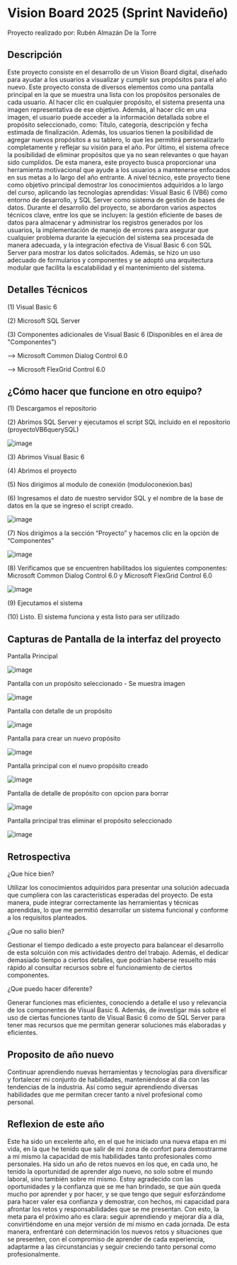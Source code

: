 # Vision Board 2025 (Sprint Navideño)
Proyecto realizado por: Rubén Almazán De la Torre

## Descripción
Este proyecto consiste en el desarrollo de un Vision Board digital, diseñado para ayudar a los usuarios a visualizar y cumplir sus propósitos para el año nuevo. 
Este proyecto consta de diversos elementos como una pantalla principal en la que se muestra una lista con los propósitos personales de cada usuario. Al hacer clic en cualquier propósito, el sistema presenta una imagen representativa de ese objetivo. Además, al hacer clic en una imagen, el usuario puede acceder a la información detallada sobre el propósito seleccionado, como: Título, categoría, descripción y fecha estimada de finalización. Además, los usuarios tienen la posibilidad de agregar nuevos propósitos a su tablero, lo que les permitirá personalizarlo completamente y reflejar su visión para el año. Por último, el sistema ofrece la posibilidad de eliminar propósitos que ya no sean relevantes o que hayan sido cumplidos. De esta manera, este proyecto busca proporcionar una herramienta motivacional que ayude a los usuarios a mantenerse enfocados en sus metas a lo largo del año entrante.
A nivel técnico, este proyecto tiene como objetivo principal demostrar los conocimientos adquiridos a lo largo del curso, aplicando las tecnologías aprendidas: Visual Basic 6 (VB6) como entorno de desarrollo, y SQL Server como sistema de gestión de bases de datos. Durante el desarrollo del proyecto, se abordaron varios aspectos técnicos clave, entre los que se incluyen: la gestión eficiente de bases de datos para almacenar y administrar los registros generados por los usuarios, la implementación de manejo de errores para asegurar que cualquier problema durante la ejecución del sistema sea procesada de manera adecuada, y la integración efectiva de Visual Basic 6 con SQL Server para mostrar los datos solicitados. Además, se hizo un uso adecuado de formularios y componentes y se adoptó una arquitectura modular que facilita la escalabilidad y el mantenimiento del sistema.

## Detalles Técnicos
(1) Visual Basic 6 

(2) Microsoft SQL Server 

(3) Componentes adicionales de Visual Basic 6 (Disponibles en el área de "Componentes") 

--> Microsoft Common Dialog Control 6.0

--> Microsoft FlexGrid Control 6.0

## ¿Cómo hacer que funcione en otro equipo?
(1) Descargamos el repositorio

(2) Abrimos SQL Server y ejecutamos el script SQL incluido en el repositorio (proyectoVB6querySQL)

![image](https://github.com/user-attachments/assets/33e2e1d2-45ae-41f7-82b9-2d9f18aed533)

(3) Abrimos Visual Basic 6

(4) Abrimos el proyecto 

(5) Nos dirigimos al modulo de conexión (moduloconexion.bas)

(6) Ingresamos el dato de nuestro servidor SQL y el nombre de la base de datos en la que se ingreso el script creado.

![image](https://github.com/user-attachments/assets/ac4782c1-b0e1-4cbf-9a2e-3c72aaffd140)

(7) Nos dirigimos a la sección “Proyecto” y hacemos clic en la opción de “Componentes”

![image](https://github.com/user-attachments/assets/84203f2b-2553-4ab3-88ac-9a9bfbb5ea03)

(8) Verificamos que se encuentren habilitados los siguientes componentes: Microsoft Common Dialog Control 6.0 y Microsoft FlexGrid Control 6.0

![image](https://github.com/user-attachments/assets/cbcf1d3a-3772-45c8-b015-6b78c577e5e3)

(9) Ejecutamos el sistema

(10) Listo. El sistema funciona y esta listo para ser utilizado


## Capturas de Pantalla de la interfaz del proyecto
Pantalla Principal

![image](https://github.com/user-attachments/assets/d7303097-33c7-4e78-b249-fe99a95ef776)

Pantalla con un propósito seleccionado - Se muestra imagen

![image](https://github.com/user-attachments/assets/370cbbe8-57c8-4d37-91ca-68456ecb5c7d)

Pantalla con detalle de un propósito

![image](https://github.com/user-attachments/assets/6ac69404-d3a5-4eb5-b5df-c3526ee6a98e)

Pantalla para crear un nuevo propósito 

![image](https://github.com/user-attachments/assets/c98f2538-4599-416d-bb2a-390cef807ba6)

Pantalla principal con el nuevo propósito creado 

![image](https://github.com/user-attachments/assets/19b3568e-6626-434b-a5f5-9ae987681e04)

Pantalla de detalle de propósito con opcion para borrar

![image](https://github.com/user-attachments/assets/033e6a79-ce3d-4852-831d-e29651996498)

Pantalla principal tras eliminar el propósito seleccionado

![image](https://github.com/user-attachments/assets/4af7e29b-9cfe-4ddd-ba91-a9c0b124bd02)

## Retrospectiva
¿Que hice bien?

Utilizar los conocimientos adquiridos para presentar una solución adecuada que cumpliera con las características esperadas del proyecto. De esta manera, pude integrar correctamente las herramientas y técnicas aprendidas, lo que me permitió desarrollar un sistema funcional y conforme a los requisitos planteados.

¿Que no salio bien?

Gestionar el tiempo dedicado a este proyecto para balancear el desarrollo de esta solcuión con mis actividades dentro del trabajo. Además, el dedicar demasiado tiempo a ciertos detalles, que podrían haberse resuelto más rápido al consultar recursos sobre el funcionamiento de ciertos componentes. 

¿Que puedo hacer diferente?

Generar funciones mas eficientes, conociendo a detalle el uso y relevancia de los componentes de Visual Basic 6. Además, de investigar más sobre el uso de ciertas funciones tanto de Visual Basic 6 como de SQL Server para tener mas recursos que me permitan generar soluciones más elaboradas y eficientes. 

## Proposito de año nuevo
Continuar aprendiendo nuevas herramientas y tecnologías para diversificar y fortalecer mi conjunto de habilidades, manteniéndose al día con las tendencias de la industria. Así como seguir aprendiendo diversas habilidades que me permitan crecer tanto a nivel profesional como personal.

## Reflexion de este año 
Este ha sido un excelente año, en el que he iniciado una nueva etapa en mi vida, en la que he tenido que salir de mi zona de confort para demostrarme a mí mismo la capacidad de mis habilidades tanto profesionales como personales. Ha sido un año de retos nuevos en los que, en cada uno, he tenido la oportunidad de aprender algo nuevo, no solo sobre el mundo laboral, sino también sobre mí mismo. Estoy agradecido con las oportunidades y la confianza que se me han brindado, se que aún queda mucho por aprender y por hacer, y se que tengo que seguir esforzándome para hacer valer esa confianza y demostrar, con hechos, mi capacidad para afrontar los retos y responsabilidades que se me presentan. Con esto, la meta para el próximo año es clara: seguir aprendiendo y mejorar día a día, convirtiéndome en una mejor versión de mí mismo en cada jornada. De esta manera, enfrentaré con determinación los nuevos retos y situaciones que se presenten, con el compromiso de aprender de cada experiencia, adaptarme a las circunstancias y seguir creciendo tanto personal como profesionalmente. 


